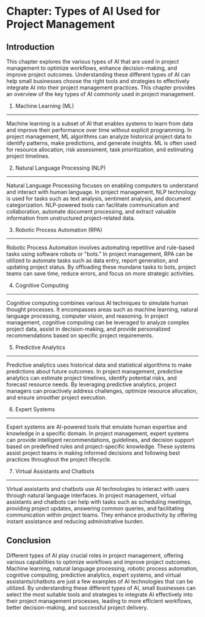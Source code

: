Chapter: Types of AI Used for Project Management
================================================

Introduction
------------

This chapter explores the various types of AI that are used in project management to optimize workflows, enhance decision-making, and improve project outcomes. Understanding these different types of AI can help small businesses choose the right tools and strategies to effectively integrate AI into their project management practices. This chapter provides an overview of the key types of AI commonly used in project management.

1. Machine Learning (ML)
------------------------

Machine learning is a subset of AI that enables systems to learn from data and improve their performance over time without explicit programming. In project management, ML algorithms can analyze historical project data to identify patterns, make predictions, and generate insights. ML is often used for resource allocation, risk assessment, task prioritization, and estimating project timelines.

2. Natural Language Processing (NLP)
------------------------------------

Natural Language Processing focuses on enabling computers to understand and interact with human language. In project management, NLP technology is used for tasks such as text analysis, sentiment analysis, and document categorization. NLP-powered tools can facilitate communication and collaboration, automate document processing, and extract valuable information from unstructured project-related data.

3. Robotic Process Automation (RPA)
-----------------------------------

Robotic Process Automation involves automating repetitive and rule-based tasks using software robots or "bots." In project management, RPA can be utilized to automate tasks such as data entry, report generation, and updating project status. By offloading these mundane tasks to bots, project teams can save time, reduce errors, and focus on more strategic activities.

4. Cognitive Computing
----------------------

Cognitive computing combines various AI techniques to simulate human thought processes. It encompasses areas such as machine learning, natural language processing, computer vision, and reasoning. In project management, cognitive computing can be leveraged to analyze complex project data, assist in decision-making, and provide personalized recommendations based on specific project requirements.

5. Predictive Analytics
-----------------------

Predictive analytics uses historical data and statistical algorithms to make predictions about future outcomes. In project management, predictive analytics can estimate project timelines, identify potential risks, and forecast resource needs. By leveraging predictive analytics, project managers can proactively address challenges, optimize resource allocation, and ensure smoother project execution.

6. Expert Systems
-----------------

Expert systems are AI-powered tools that emulate human expertise and knowledge in a specific domain. In project management, expert systems can provide intelligent recommendations, guidelines, and decision support based on predefined rules and project-specific knowledge. These systems assist project teams in making informed decisions and following best practices throughout the project lifecycle.

7. Virtual Assistants and Chatbots
----------------------------------

Virtual assistants and chatbots use AI technologies to interact with users through natural language interfaces. In project management, virtual assistants and chatbots can help with tasks such as scheduling meetings, providing project updates, answering common queries, and facilitating communication within project teams. They enhance productivity by offering instant assistance and reducing administrative burden.

Conclusion
----------

Different types of AI play crucial roles in project management, offering various capabilities to optimize workflows and improve project outcomes. Machine learning, natural language processing, robotic process automation, cognitive computing, predictive analytics, expert systems, and virtual assistants/chatbots are just a few examples of AI technologies that can be utilized. By understanding these different types of AI, small businesses can select the most suitable tools and strategies to integrate AI effectively into their project management processes, leading to more efficient workflows, better decision-making, and successful project delivery.
